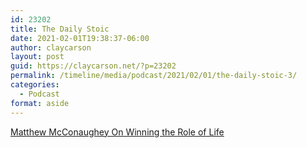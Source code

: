 ```yaml
---
id: 23202
title: The Daily Stoic
date: 2021-02-01T19:38:37-06:00
author: claycarson
layout: post
guid: https://claycarson.net/?p=23202
permalink: /timeline/media/podcast/2021/02/01/the-daily-stoic-3/
categories:
  - Podcast
format: aside
---
```

<div class="media-details"><a href="">Matthew McConaughey On Winning the Role of Life</a></div>

<div class="media-creator"></div>

<div class="media-rating"></div>